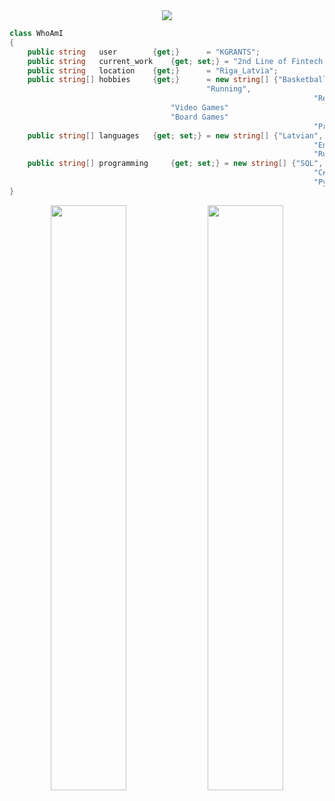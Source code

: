 <div id="header" align="center">
  <img src="https://github.com/KGrants/KGrants/blob/main/Logo.jpg">
</div>
	
```C#
class WhoAmI
{
	public string 	user 		{get;}      = "KGRANTS";
	public string 	current_work 	{get; set;} = "2nd Line of Fintech App Support";
	public string 	location	{get;}      = "Riga_Latvia";
	public string[] hobbies 	{get;}      = new string[] {"Basketball",
						                    "Running",
                                                                    "Reading",
								    "Video Games"
								    "Board Games"
                                                                    "Programming"};
	public string[] languages 	{get; set;} = new string[] {"Latvian",
                                                                    "English",
                                                                    "Russian",};
	public string[] programming  	{get; set;} = new string[] {"SQL",
                                                                    "C#",
                                                                    "Python"};
}
 ```
<div align="center">
<img style="height: auto; width: 49%;" class="img" src="http://github-readme-streak-stats.herokuapp.com?user=KGrants&theme=dark&background=000000" />
<img style="height: auto; width: 49%;" class="img" src="https://github-readme-stats.vercel.app/api/top-langs/?username=KGrants&theme=radical&layout=compact" />
</div>
